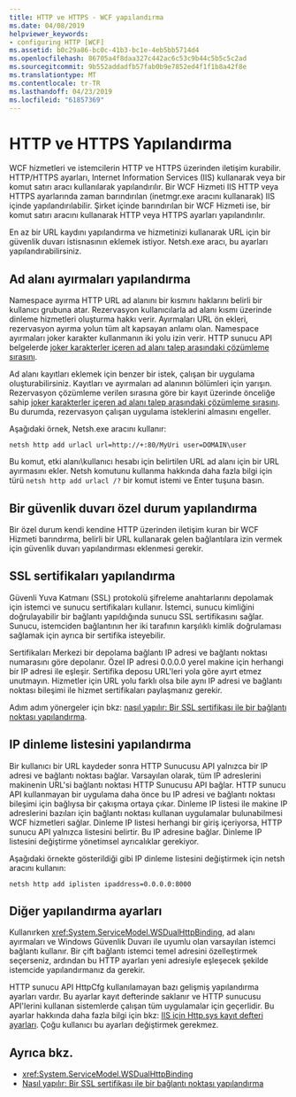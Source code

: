 ```yaml
---
title: HTTP ve HTTPS - WCF yapılandırma
ms.date: 04/08/2019
helpviewer_keywords:
- configuring HTTP [WCF]
ms.assetid: b0c29a86-bc0c-41b3-bc1e-4eb5bb5714d4
ms.openlocfilehash: 86705a4f8daa327c442ac6c53c9b44c5b5c5c2ad
ms.sourcegitcommit: 9b552addadfb57fab0b9e7852ed4f1f1b8a42f8e
ms.translationtype: MT
ms.contentlocale: tr-TR
ms.lasthandoff: 04/23/2019
ms.locfileid: "61857369"
---
```

# <a name="configuring-http-and-https"></a>HTTP ve HTTPS Yapılandırma

WCF hizmetleri ve istemcilerin HTTP ve HTTPS üzerinden iletişim kurabilir. HTTP/HTTPS ayarları, Internet Information Services (IIS) kullanarak veya bir komut satırı aracı kullanılarak yapılandırılır. Bir WCF Hizmeti IIS HTTP veya HTTPS ayarlarında zaman barındırılan (inetmgr.exe aracını kullanarak) IIS içinde yapılandırılabilir. Şirket içinde barındırılan bir WCF Hizmeti ise, bir komut satırı aracını kullanarak HTTP veya HTTPS ayarları yapılandırılır.

En az bir URL kaydını yapılandırma ve hizmetinizi kullanarak URL için bir güvenlik duvarı istisnasının eklemek istiyor. Netsh.exe aracı, bu ayarları yapılandırabilirsiniz.

## <a name="configuring-namespace-reservations"></a>Ad alanı ayırmaları yapılandırma

Namespace ayırma HTTP URL ad alanını bir kısmını haklarını belirli bir kullanıcı grubuna atar. Rezervasyon kullanıcılarla ad alanı kısmı üzerinde dinleme hizmetleri oluşturma hakkı verir. Ayırmaları URL ön ekleri, rezervasyon ayırma yolun tüm alt kapsayan anlamı olan. Namespace ayırmaları joker karakter kullanmanın iki yolu izin verir. HTTP sunucu API belgelerde [joker karakterler içeren ad alanı talep arasındaki çözümleme sırasını](/windows/desktop/Http/routing-incoming-requests).

Ad alanı kayıtları eklemek için benzer bir istek, çalışan bir uygulama oluşturabilirsiniz. Kayıtları ve ayırmaları ad alanının bölümleri için yarışın. Rezervasyon çözümleme verilen sırasına göre bir kayıt üzerinde önceliğe sahip [joker karakterler içeren ad alanı talep arasındaki çözümleme sırasını](/windows/desktop/Http/routing-incoming-requests). Bu durumda, rezervasyon çalışan uygulama isteklerini almasını engeller.

Aşağıdaki örnek, Netsh.exe aracını kullanır:

```console
netsh http add urlacl url=http://+:80/MyUri user=DOMAIN\user
```

Bu komut, etki alanı\kullanıcı hesabı için belirtilen URL ad alanı için bir URL ayırmasını ekler. Netsh komutunu kullanma hakkında daha fazla bilgi için türü `netsh http add urlacl /?` bir komut istemi ve Enter tuşuna basın.

## <a name="configuring-a-firewall-exception"></a>Bir güvenlik duvarı özel durum yapılandırma

Bir özel durum kendi kendine HTTP üzerinden iletişim kuran bir WCF Hizmeti barındırma, belirli bir URL kullanarak gelen bağlantılara izin vermek için güvenlik duvarı yapılandırması eklenmesi gerekir.

## <a name="configuring-ssl-certificates"></a>SSL sertifikaları yapılandırma

Güvenli Yuva Katmanı (SSL) protokolü şifreleme anahtarlarını depolamak için istemci ve sunucu sertifikaları kullanır. İstemci, sunucu kimliğini doğrulayabilir bir bağlantı yapıldığında sunucu SSL sertifikasını sağlar. Sunucu, istemciden bağlantının her iki tarafının karşılıklı kimlik doğrulaması sağlamak için ayrıca bir sertifika isteyebilir.

Sertifikaları Merkezi bir depolama bağlantı IP adresi ve bağlantı noktası numarasını göre depolanır. Özel IP adresi 0.0.0.0 yerel makine için herhangi bir IP adresi ile eşleşir. Sertifika deposu URL'leri yola göre ayırt etmez unutmayın. Hizmetler için URL yolu farklı olsa bile aynı IP adresi ve bağlantı noktası bileşimi ile hizmet sertifikaları paylaşmanız gerekir.

Adım adım yönergeler için bkz: [nasıl yapılır: Bir SSL sertifikası ile bir bağlantı noktası yapılandırma](how-to-configure-a-port-with-an-ssl-certificate.md).

## <a name="configuring-the-ip-listen-list"></a>IP dinleme listesini yapılandırma

Bir kullanıcı bir URL kaydeder sonra HTTP Sunucusu API yalnızca bir IP adresi ve bağlantı noktası bağlar. Varsayılan olarak, tüm IP adreslerini makinenin URL'si bağlantı noktası HTTP Sunucusu API bağlar. HTTP sunucu API kullanmayan bir uygulama daha önce bu IP adresi ve bağlantı noktası bileşimi için bağlıysa bir çakışma ortaya çıkar. Dinleme IP listesi ile makine IP adreslerini bazıları için bağlantı noktası kullanan uygulamalar bulunabilmesi WCF hizmetleri sağlar. Dinleme IP listesi herhangi bir giriş içeriyorsa, HTTP sunucu API yalnızca listesini belirtir. Bu IP adresine bağlar. Dinleme IP listesini değiştirme yönetimsel ayrıcalıklar gerekiyor.

Aşağıdaki örnekte gösterildiği gibi IP dinleme listesini değiştirmek için netsh aracını kullanın:

```console
netsh http add iplisten ipaddress=0.0.0.0:8000
```

## <a name="other-configuration-settings"></a>Diğer yapılandırma ayarları

Kullanırken <xref:System.ServiceModel.WSDualHttpBinding>, ad alanı ayırmaları ve Windows Güvenlik Duvarı ile uyumlu olan varsayılan istemci bağlantı kullanır. Bir çift bağlantı istemci temel adresini özelleştirmek seçerseniz, ardından bu HTTP ayarları yeni adresiyle eşleşecek şekilde istemcide yapılandırmanız da gerekir.

HTTP sunucu API HttpCfg kullanılamayan bazı gelişmiş yapılandırma ayarları vardır. Bu ayarlar kayıt defterinde saklanır ve HTTP sunucusu API'lerini kullanan sistemlerde çalışan tüm uygulamalar için geçerlidir. Bu ayarlar hakkında daha fazla bilgi için bkz: [IIS için Http.sys kayıt defteri ayarları](https://support.microsoft.com/en-us/help/820129/http-sys-registry-settings-for-windows). Çoğu kullanıcı bu ayarları değiştirmek gerekmez.

## <a name="see-also"></a>Ayrıca bkz.

- <xref:System.ServiceModel.WSDualHttpBinding>
- [Nasıl yapılır: Bir SSL sertifikası ile bir bağlantı noktası yapılandırma](how-to-configure-a-port-with-an-ssl-certificate.md)
